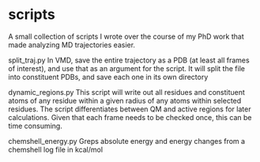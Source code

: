 # scripts

A small collection of scripts I wrote over the course of my PhD work that made analyzing MD trajectories easier. 

split_traj.py 
In VMD, save the entire trajectory as a PDB (at least all frames of interest), and use that as an argument for the script. It will split the file into constituent PDBs, and save each one in its own directory

dynamic_regions.py
This script will write out all residues and constituent atoms of any residue within a given radius of any atoms within selected residues. The script differentiates between QM and active regions for later 
calculations. Given that each frame needs to be checked once, this can be time consuming.

chemshell_energy.py
Greps absolute energy and energy changes from a chemshell log file in kcal/mol
